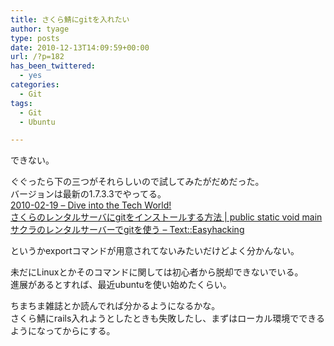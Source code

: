 ```yaml
---
title: さくら鯖にgitを入れたい
author: tyage
type: posts
date: 2010-12-13T14:09:59+00:00
url: /?p=182
has_been_twittered:
  - yes
categories:
  - Git
tags:
  - Git
  - Ubuntu

---
```

<p>できない。</p>
<p>ぐぐったら下の三つがそれらしいので試してみたがだめだった。<br />
バージョンは最新の1.7.3.3でやってる。<br />
<a href="http://d.hatena.ne.jp/shiba1029196473/20100219">2010-02-19 &#8211; Dive into the Tech World!</a><br />
<a href="http://magpad.jugem.jp/?eid=137">さくらのレンタルサーバにgitをインストールする方法 | public static void main</a><br />
<a href="http://d.hatena.ne.jp/keisukefukuda/20080520/p1">サクラのレンタルサーバーでgitを使う &#8211; Text::Easyhacking</a></p>
<p>というかexportコマンドが用意されてないみたいだけどよく分かんない。</p>
<p>未だにLinuxとかそのコマンドに関しては初心者から脱却できないでいる。<br />
進展があるとすれば、最近ubuntuを使い始めたくらい。</p>
<p>ちまちま雑誌とか読んでれば分かるようになるかな。<br />
さくら鯖にrails入れようとしたときも失敗したし、まずはローカル環境でできるようになってからにする。</p>
